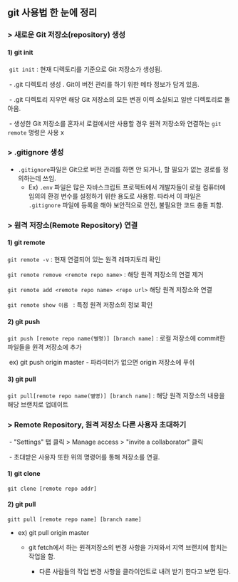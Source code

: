 ## git  사용법 한 눈에 정리





### > 새로운 Git 저장소(repository) 생성

#### 1) git init

​	`git init` : 현재 디렉토리를 기준으로 Git 저장소가 생성됨. 

​	- .git 디렉토리 생성 . Git이 버전 관리를 하기 위한 메타 정보가 담겨 있음.

​	- .git 디렉토리 지우면 해당 Git 저장소의 모든 변경 이력 소실되고 일반 디렉토리로 돌아옴.

​	- 생성한 Git 저장소를 혼자서 로컬에서만 사용할 경우 원격 저장소와 연결하는 `git remote` 명령은 사용 x 



### > .gitignore 생성

- `.gitignore`파일은 Git으로 버전 관리를 하면 안 되거나, 할 필요가 없는 경로를 정의하는데 쓰임.
  -  Ex) `.env` 파일은 많은 자바스크립트 프로젝트에서 개발자들이 로컬 컴퓨터에 임의의 환경 변수를 설정하기 위한 용도로 사용함. 따라서 이 파일은 `.gitignore` 파일에 등록을 해야 보안적으로 안전, 불필요한 코드 충돌 피함.



### > 원격 저장소(Remote Repository) 연결

#### 1) git remote

`git remote -v` : 현재 연결되어 있는 원격 레파지토리 확인

`git remote remove <remote repo name>` : 해당 원격 저장소의 연결 제거

`git remote add <remote repo name> <repo url>` 해당 원격 저장소와 연결

`git remote show 이름 ` : 특정 원격 저장소의 정보 확인



#### 2) git push

`git push [remote repo name(별명)] [branch name]`  : 로컬 저장소에 commit한 파일들을 원격 저장소에 추가

​	ex) git push origin master - 파라미터가 없으면 origin 저장소에 푸쉬

#### 3) git pull

`git pull[remote repo name(별명)] [branch name]` : 해당 원격 저장소의 내용을 해당 브랜치로 업데이트





### > Remote Repository, 원격 저장소 다른 사용자 초대하기

​	- "Settings" 탭 클릭 > Manage access > "invite a collaborator" 클릭

​	- 초대받은 사용자 또한 위의 명령어를 통해 저장소를 연결.

#### 1) git clone

`git clone [remote repo addr]`

#### 2) git pull

`gitt pull [remote repo name] [branch name]` 

 - ex) git pull origin master

    - git fetch에서 하는 원격저장소의 변경 사항을 가져와서 지역 브랜치에 합치는 작업을 함.

       -  다른 사람들의 작업 변경 사항을 클라이언트로 내려 받기 한다고 보면 된다.

      

